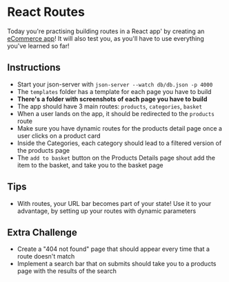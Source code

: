 # React Routes

Today you're practising building routes in a React app' by creating an [eCommerce app](./images/ebool.gif)! It will also test you, as you'll have to use everything you've learned so far!

## Instructions

- Start your json-server with `json-server --watch db/db.json -p 4000`
- The `templates` folder has a template for each page you have to build
- **There's a folder with screenshots of each page you have to build**
- The app should have 3 main routes: `products`, `categories`, `basket`
- When a user lands on the app, it should be redirected to the `products` route
- Make sure you have dynamic routes for the products detail page once a user clicks on a product card
- Inside the Categories, each category should lead to a filtered version of the products page
- The `add to basket` button on the Products Details page shout add the item to the basket, and take you to the basket page 

## Tips

- With routes, your URL bar becomes part of your state! Use it to your advantage, by setting up your routes with dynamic parameters

## Extra Challenge

- Create a "404 not found" page that should appear every time that a route doesn't match
- Implement a search bar that on submits should take you to a products page with the results of the search
